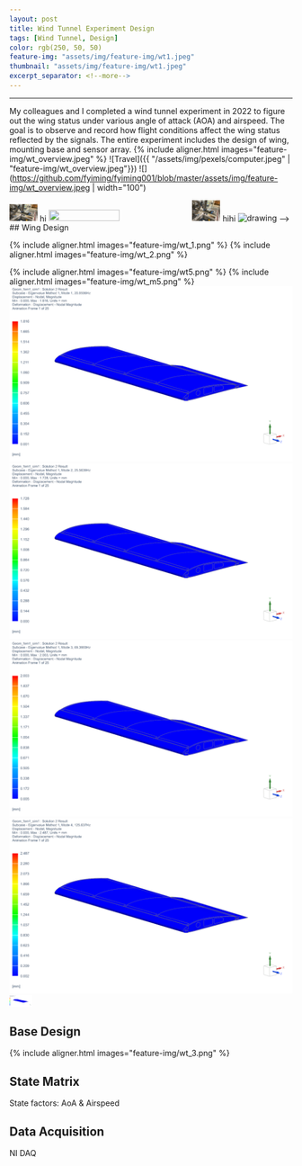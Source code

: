```yaml
---
layout: post
title: Wind Tunnel Experiment Design
tags: [Wind Tunnel, Design]
color: rgb(250, 50, 50)
feature-img: "assets/img/feature-img/wt1.jpeg"
thumbnail: "assets/img/feature-img/wt1.jpeg"
excerpt_separator: <!--more-->
---
```


---
My colleagues and I completed a wind tunnel experiment in 2022 to figure out the wing status under various angle of attack (AOA) and airspeed. The goal is to observe and record how flight conditions affect the wing status reflected by the signals. The entire experiment includes the design of wing, mounting base and sensor array.
{% include aligner.html images="feature-img/wt_overview.jpeg" %}
![Travel]({{ "/assets/img/pexels/computer.jpeg" | "feature-img/wt_overview.jpeg"}})
![](https://github.com/fyiming/fyiming001/blob/master/assets/img/feature-img/wt_overview.jpeg | width="100")
<!-- {% include aligner.html images="feature-img/wt_overview.jpeg" % width="50"}
1
{% include aligner.html images="feature-img/wt_overview.jpeg" width="50"% }
<!-- ![](https://github.com/fyiming/fyiming001/blob/master/assets/img/feature-img/wt_overview.jpeg | width=100) -->
<img src="https://github.com/fyiming/fyiming001/blob/master/assets/img/feature-img/wt_overview.jpeg"  width="50" height="30">
hi
<img src="feature-img/wt_overview.jpeg"  width=50% height=50%>
<img src="https://github.com/fyiming/fyiming001/blob/master/assets/img/feature-img/wt_overview.jpeg" alt="drawing" width="50"/>
hihi
<img src="feature-img/wt_overview.jpeg" alt="drawing" width="20"/> -->
## Wing Design

{% include aligner.html images="feature-img/wt_1.png" %}
{% include aligner.html images="feature-img/wt_2.png" %}

{% include aligner.html images="feature-img/wt5.png" %}
{% include aligner.html images="feature-img/wt_m5.png" %}
![](https://github.com/fyiming/fyiming001/blob/master/assets/img/feature-img/image42.gif)
![](https://github.com/fyiming/fyiming001/blob/master/assets/img/feature-img/image43.gif)
![](https://github.com/fyiming/fyiming001/blob/master/assets/img/feature-img/image44.gif)
![](https://github.com/fyiming/fyiming001/blob/master/assets/img/feature-img/image45.gif)
<img src="https://github.com/fyiming/fyiming001/blob/master/assets/img/feature-img/image45.gif" width="40" height="20" />



## Base Design

{% include aligner.html images="feature-img/wt_3.png" %}

## State Matrix

State factors: AoA & Airspeed

## Data Acquisition

NI DAQ
